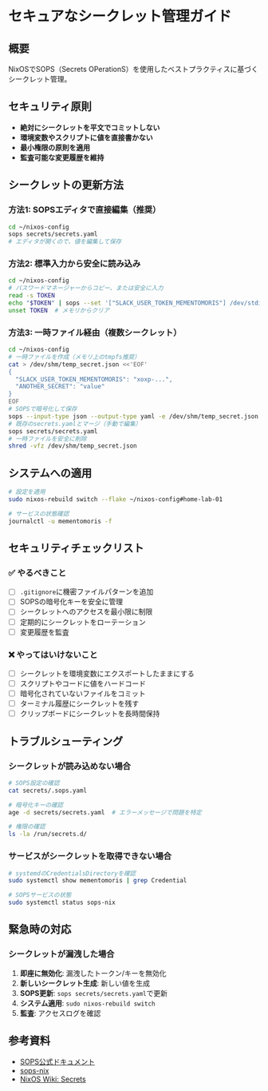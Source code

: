 # セキュアなシークレット管理ガイド

## 概要
NixOSでSOPS（Secrets OPerationS）を使用したベストプラクティスに基づくシークレット管理。

## セキュリティ原則
- **絶対にシークレットを平文でコミットしない**
- **環境変数やスクリプトに値を直接書かない**
- **最小権限の原則を適用**
- **監査可能な変更履歴を維持**

## シークレットの更新方法

### 方法1: SOPSエディタで直接編集（推奨）
```bash
cd ~/nixos-config
sops secrets/secrets.yaml
# エディタが開くので、値を編集して保存
```

### 方法2: 標準入力から安全に読み込み
```bash
cd ~/nixos-config
# パスワードマネージャーからコピー、または安全に入力
read -s TOKEN
echo "$TOKEN" | sops --set '["SLACK_USER_TOKEN_MEMENTOMORIS"] /dev/stdin' -i secrets/secrets.yaml
unset TOKEN  # メモリからクリア
```

### 方法3: 一時ファイル経由（複数シークレット）
```bash
cd ~/nixos-config
# 一時ファイルを作成（メモリ上のtmpfs推奨）
cat > /dev/shm/temp_secret.json <<'EOF'
{
  "SLACK_USER_TOKEN_MEMENTOMORIS": "xoxp-...",
  "ANOTHER_SECRET": "value"
}
EOF
# SOPSで暗号化して保存
sops --input-type json --output-type yaml -e /dev/shm/temp_secret.json > temp.yaml
# 既存のsecrets.yamlとマージ（手動で編集）
sops secrets/secrets.yaml
# 一時ファイルを安全に削除
shred -vfz /dev/shm/temp_secret.json
```

## システムへの適用
```bash
# 設定を適用
sudo nixos-rebuild switch --flake ~/nixos-config#home-lab-01

# サービスの状態確認
journalctl -u mementomoris -f
```

## セキュリティチェックリスト

### ✅ やるべきこと
- [ ] `.gitignore`に機密ファイルパターンを追加
- [ ] SOPSの暗号化キーを安全に管理
- [ ] シークレットへのアクセスを最小限に制限
- [ ] 定期的にシークレットをローテーション
- [ ] 変更履歴を監査

### ❌ やってはいけないこと
- [ ] シークレットを環境変数にエクスポートしたままにする
- [ ] スクリプトやコードに値をハードコード
- [ ] 暗号化されていないファイルをコミット
- [ ] ターミナル履歴にシークレットを残す
- [ ] クリップボードにシークレットを長時間保持

## トラブルシューティング

### シークレットが読み込めない場合
```bash
# SOPS設定の確認
cat secrets/.sops.yaml

# 暗号化キーの確認
age -d secrets/secrets.yaml  # エラーメッセージで問題を特定

# 権限の確認
ls -la /run/secrets.d/
```

### サービスがシークレットを取得できない場合
```bash
# systemdのCredentialsDirectoryを確認
sudo systemctl show mementomoris | grep Credential

# SOPSサービスの状態
sudo systemctl status sops-nix
```

## 緊急時の対応

### シークレットが漏洩した場合
1. **即座に無効化**: 漏洩したトークン/キーを無効化
2. **新しいシークレット生成**: 新しい値を生成
3. **SOPS更新**: `sops secrets/secrets.yaml`で更新
4. **システム適用**: `sudo nixos-rebuild switch`
5. **監査**: アクセスログを確認

## 参考資料
- [SOPS公式ドキュメント](https://github.com/mozilla/sops)
- [sops-nix](https://github.com/Mic92/sops-nix)
- [NixOS Wiki: Secrets](https://nixos.wiki/wiki/Comparison_of_secret_managing_schemes)
